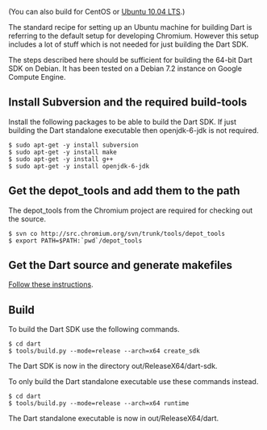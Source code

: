 (You can also build for CentOS or [Ubuntu 10.04 LTS](https://github.com/dart-lang/sdk/wiki/Building-Dart-SDK-on-Ubuntu-10.04-Server).)

The standard recipe for setting up an Ubuntu machine for building Dart is referring to the default setup for developing Chromium. However this setup includes a lot of stuff which is not needed for just building the Dart SDK.

The steps described here should be sufficient for building the 64-bit Dart SDK on Debian. It has been tested on a Debian 7.2 instance on Google Compute Engine.

## Install Subversion and the required build-tools

Install the following packages to be able to build the Dart SDK. If just building the Dart standalone executable then openjdk-6-jdk is not required.

```
$ sudo apt-get -y install subversion
$ sudo apt-get -y install make
$ sudo apt-get -y install g++
$ sudo apt-get -y install openjdk-6-jdk
```

## Get the depot_tools and add them to the path

The depot_tools from the Chromium project are required for checking out the source.

```
$ svn co http://src.chromium.org/svn/trunk/tools/depot_tools
$ export PATH=$PATH:`pwd`/depot_tools
```

## Get the Dart source and generate makefiles

[Follow these instructions](https://github.com/dart-lang/sdk/wiki/Getting-The-Source).

## Build

To build the Dart SDK use the following commands.

```
$ cd dart
$ tools/build.py --mode=release --arch=x64 create_sdk
```

The Dart SDK is now in the directory out/ReleaseX64/dart-sdk.

To only build the Dart standalone executable use these commands instead.

```
$ cd dart
$ tools/build.py --mode=release --arch=x64 runtime
```

The Dart standalone executable is now in out/ReleaseX64/dart.